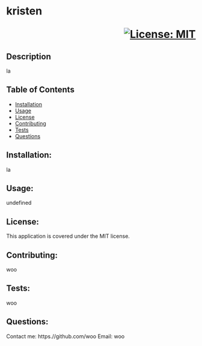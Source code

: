 # kristen  <p style='text-align: right;'>[![License: MIT](https://img.shields.io/badge/License-MIT-yellow.svg)](https://opensource.org/licenses/MIT)</p>

  ## Description
  la

  ## Table of Contents
  * [Installation](#installation)
  * [Usage](#usage)
  * [License](#license) 
  * [Contributing](#contributing)
  * [Tests](#tests)
  * [Questions](#questions)  

  ## Installation:<a name="installation"></a>
  la

  ## Usage:<a name="usage"></a>
  undefined

  ## License:<a name="license"></a>
  This application is covered under the MIT license.

  ## Contributing:<a name="contributing"></a>
  woo

  ## Tests:<a name="tests"></a>
  woo

  ## Questions:<a name="questions"></a>
  Contact me:
  <a>https.//github.com/woo</a>
  Email: woo
